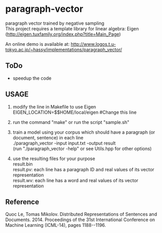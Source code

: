# paragraph-vector #

paragraph vector trained by negative sampling<br>
This project requires a template library for linear algebra: Eigen (http://eigen.tuxfamily.org/index.php?title=Main_Page)

An online demo is available at: http://www.logos.t.u-tokyo.ac.jp/~hassy/implementations/paragraph_vector/

## ToDo ##

* speedup the code

## USAGE ##
1) modify the line in Makefile to use Eigen<br>
EIGEN_LOCATION=$$HOME/local/eigen #Change this line

2) run the command "make" or run the script "sample.sh"

3) train a model using your corpus which should have a paragraph (or document, sentence) in each line<br>
./paragraph_vector -input input.txt -output result<br>
(run "./paragraph_vector -help" or see Utils.hpp for other options)

4) use the resulting files for your purpose<br>
result.bin<br>
result.pv: each line has a paragraph ID and real values of its vector representation<br>
result.wv: each line has a word and real values of its vector representation

## Reference ##
Quoc Le, Tomas Mikolov. Distributed Representations of Sentences and Documents. 2014. Proceedings of the 31st International Conference on Machine Learning (ICML-14), pages 1188--1196.
